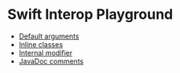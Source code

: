 # Swift Interop Playground

<ul>
    <li><a href="/docs/DefaultArguments.md">Default arguments</a></li>
    <li><a href="/docs/InlineClass.md">Inline classes</a></li>
    <li><a href="/docs/common/InternalModifier.md">Internal modifier</a></li>
    <li><a href="/docs/common/JavaDocComments.md">JavaDoc comments</a></li>
</ul>